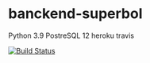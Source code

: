 # banckend-superbol
Python 3.9
PostreSQL 12
heroku
travis

[![Build Status](https://www.travis-ci.com/CharlesTenorio/banckend-superbol.svg?branch=main)](https://www.travis-ci.com/CharlesTenorio/banckend-superbol)
